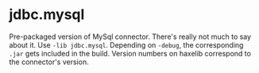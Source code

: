 # jdbc.mysql

Pre-packaged version of MySql connector. There's really not much to say about it. Use `-lib jdbc.mysql`. Depending on `-debug`, the corresponding `.jar` gets included in the build. Version numbers on haxelib correspond to the connector's version.
